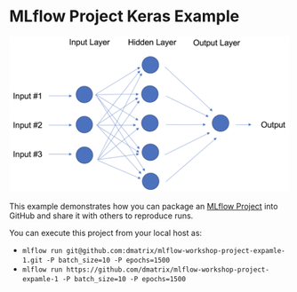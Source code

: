 # MLflow Project Keras Example 

![](images/nn_linear_regression.png)

This example demonstrates how you can package an [MLflow Project](https://mlflow.org/docs/latest/projects.html) into GitHub and share it with 
others to reproduce runs.

You can execute this project from your local host as:

* ```mlflow run git@github.com:dmatrix/mlflow-workshop-project-expamle-1.git -P batch_size=10 -P epochs=1500```
* ```mlflow run https://github.com/dmatrix/mlflow-workshop-project-expamle-1 -P batch_size=10 -P epochs=1500```
